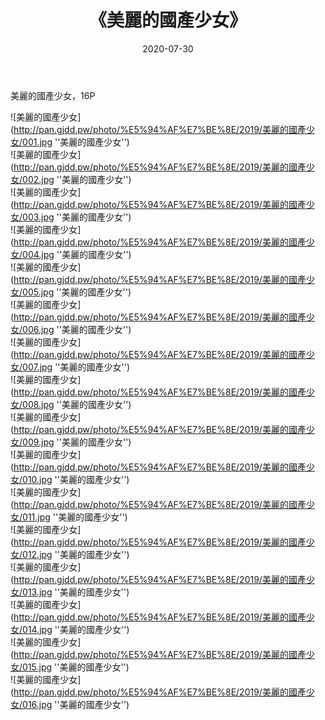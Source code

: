 ﻿---
layout: post
title:  《美麗的國產少女》
date:   2020-07-30
img: http://pan.gjdd.pw/photo/%E5%94%AF%E7%BE%8E/2019/美麗的國產少女/000.jpg
categories: [美女, 清纯, 唯美]
---

美麗的國產少女，16P


![美麗的國產少女](http://pan.gjdd.pw/photo/%E5%94%AF%E7%BE%8E/2019/美麗的國產少女/001.jpg ''美麗的國產少女'') <br>
![美麗的國產少女](http://pan.gjdd.pw/photo/%E5%94%AF%E7%BE%8E/2019/美麗的國產少女/002.jpg ''美麗的國產少女'') <br>
![美麗的國產少女](http://pan.gjdd.pw/photo/%E5%94%AF%E7%BE%8E/2019/美麗的國產少女/003.jpg ''美麗的國產少女'') <br>
![美麗的國產少女](http://pan.gjdd.pw/photo/%E5%94%AF%E7%BE%8E/2019/美麗的國產少女/004.jpg ''美麗的國產少女'') <br>
![美麗的國產少女](http://pan.gjdd.pw/photo/%E5%94%AF%E7%BE%8E/2019/美麗的國產少女/005.jpg ''美麗的國產少女'') <br>
![美麗的國產少女](http://pan.gjdd.pw/photo/%E5%94%AF%E7%BE%8E/2019/美麗的國產少女/006.jpg ''美麗的國產少女'') <br>
![美麗的國產少女](http://pan.gjdd.pw/photo/%E5%94%AF%E7%BE%8E/2019/美麗的國產少女/007.jpg ''美麗的國產少女'') <br>
![美麗的國產少女](http://pan.gjdd.pw/photo/%E5%94%AF%E7%BE%8E/2019/美麗的國產少女/008.jpg ''美麗的國產少女'') <br>
![美麗的國產少女](http://pan.gjdd.pw/photo/%E5%94%AF%E7%BE%8E/2019/美麗的國產少女/009.jpg ''美麗的國產少女'') <br>
![美麗的國產少女](http://pan.gjdd.pw/photo/%E5%94%AF%E7%BE%8E/2019/美麗的國產少女/010.jpg ''美麗的國產少女'') <br>
![美麗的國產少女](http://pan.gjdd.pw/photo/%E5%94%AF%E7%BE%8E/2019/美麗的國產少女/011.jpg ''美麗的國產少女'') <br>
![美麗的國產少女](http://pan.gjdd.pw/photo/%E5%94%AF%E7%BE%8E/2019/美麗的國產少女/012.jpg ''美麗的國產少女'') <br>
![美麗的國產少女](http://pan.gjdd.pw/photo/%E5%94%AF%E7%BE%8E/2019/美麗的國產少女/013.jpg ''美麗的國產少女'') <br>
![美麗的國產少女](http://pan.gjdd.pw/photo/%E5%94%AF%E7%BE%8E/2019/美麗的國產少女/014.jpg ''美麗的國產少女'') <br>
![美麗的國產少女](http://pan.gjdd.pw/photo/%E5%94%AF%E7%BE%8E/2019/美麗的國產少女/015.jpg ''美麗的國產少女'') <br>
![美麗的國產少女](http://pan.gjdd.pw/photo/%E5%94%AF%E7%BE%8E/2019/美麗的國產少女/016.jpg ''美麗的國產少女'') <br>
